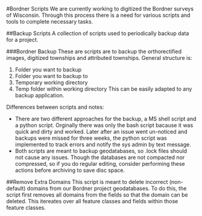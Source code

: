 #Bordner Scripts
We are currently working to digitized the Bordner surveys of Wisconsin. Through this process there is a need for various scripts and tools to complete necessary tasks.

##Backup Scripts
A collection of scripts used to periodically backup data for a project.

###Bordner Backup
These are scripts are to backup the orthorectified images, digitized townships and attributed townships. General structure is:
1. Folder you want to backup
2. Folder you want to backup to
3. Temporary working directory
4. Temp folder within working directory
This can be easily adapted to any backup application.

Differences between scripts and notes:
- There are two different approaches for the backup, a MS shell script and a python script. Orginally there was only the bash script bacause it was quick and dirty and worked. Later after an issue went un-noticed and backups were missed for three weeks, the python script was implemented to track errors and notify the sys admin by text message.
- Both scripts are meant to backup geodatabases, so .lock files should not cause any issues. Though the databases are not compacted nor compressed, so if you do regular editing, consider performing these actions before archiving to save disc space.

##Remove Extra Domains
This script is meant to delete incorrect (non-default) domains from our Bordner project geodatabases. To do this, the script first removes all domains from the fields so that the domain can be deleted. This itereates over all feature classes and fields within those feature classes.
